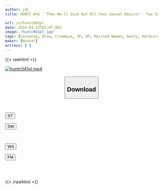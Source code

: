 ```yaml
---
author: j91
title: HUNTC-041 ``Then We'll Suck Out All Your Sexual Desire!'' Two Super Slutty Mom Friends Are Made To Cum So Much That They Convulse! My Son Is A Sexual Monster.

url: /v/huntc041pl
date: 2024-03-22T01:07:00Z
image: "huntc041pl.jpg"
tags: [Censored, Blow, Creampie, 3P, 4P, Married Woman, Nasty, Hardcore	]
maker: [Hunter]
actress: [ ]
---
```



{{< rawhtml >}}

<div class="video" data-videoid="8qa7rXyx6quopY0">
    <a href="javascript:;">
        <img src="/v/huntc041pl/huntc041pl.jpg" width="WIDTH" height="HEIGHT" alt="huntc041pl.mp4" loading="lazy">
    </a>
</div>

<script type="text/javascript" src="https://j91.asia/asset/on-demand-st.js"></script>

<br>
  <link rel="stylesheet" href="https://j91.asia/asset/bs5.css">
  
  <center>
  <button class="btn btn-primary" type="button" data-bs-toggle="collapse" data-bs-target=".multi-collapse" aria-expanded="false" aria-controls="multiCollapseExample1 multiCollapseExample2"><h2>Download</h2></button></center>
</p>
<div class="row">
  <div class="col">
    <div class="collapse multi-collapse" id="multiCollapseExample1">
      <div class="card card-body">
	      	      <br>
<div class="buttons">  
<p><a href="https://streamtape.to/v/8qa7rXyx6quopY0" target="_blank"><button class="btn-hover color-3"><i class="fa fa-download"></i> ST</button></a></p>
<p><a href="https://asnwish.com/gscwzlk3bmvz" target="_blank"><button class="btn-hover color-2"><i class="fa fa-download"></i> SW</button></a></p></div>
    </div>
  </div>
</div>
  <div class="col">
    <div class="collapse multi-collapse" id="multiCollapseExample2">
      <div class="card card-body">
	      <br>
<div class="buttons">
<p><a href="https://wolfstream.tv/nnmgw2xwyo97"><button class="btn-hover color-9"><i class="fa fa-download"></i> WS</button></a></p>
<p><a href="https://filemoon.sx/d/z0ugxwg4o9ud"><button class="btn-hover color-8"><i class="fa fa-download"></i> FM</button></a></p></div>
<br><br>
      </div>
    </div>
  </div>
</div>

{{< /rawhtml >}}